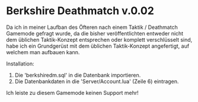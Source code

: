 # Berkshire Deathmatch v.0.02

Da ich in meiner Laufban des Öfteren nach einem Taktik / Deathmatch Gamemode gefragt wurde, da die bisher veröffentlichten entweder nicht dem üblichen Taktik-Konzept entsprechen oder komplett verschlüsselt sind, habe ich ein Grundgerüst mit dem üblichen Taktik-Konzept angefertigt, auf welchem man aufbauen kann.

Installation:
1. Die 'berkshiredm.sql' in die Datenbank importieren.
2. Die Datenbankdaten in die 'Server/Account.lua' (Zeile 6) eintragen.

Ich leiste zu diesem Gamemode keinen Support mehr!
